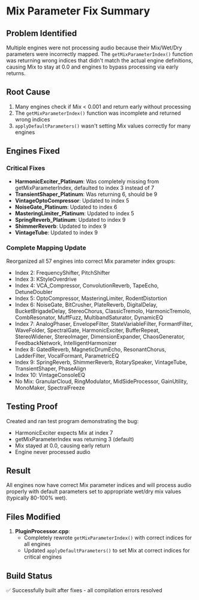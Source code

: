 # Mix Parameter Fix Summary

## Problem Identified
Multiple engines were not processing audio because their Mix/Wet/Dry parameters were incorrectly mapped. The `getMixParameterIndex()` function was returning wrong indices that didn't match the actual engine definitions, causing Mix to stay at 0.0 and engines to bypass processing via early returns.

## Root Cause
1. Many engines check if Mix < 0.001 and return early without processing
2. The `getMixParameterIndex()` function was incomplete and returned wrong indices
3. `applyDefaultParameters()` wasn't setting Mix values correctly for many engines

## Engines Fixed

### Critical Fixes
- **HarmonicExciter_Platinum**: Was completely missing from getMixParameterIndex, defaulted to index 3 instead of 7
- **TransientShaper_Platinum**: Was returning 6, should be 9
- **VintageOptoCompressor**: Updated to index 5
- **NoiseGate_Platinum**: Updated to index 6
- **MasteringLimiter_Platinum**: Updated to index 5
- **SpringReverb_Platinum**: Updated to index 9
- **ShimmerReverb**: Updated to index 9
- **VintageTube**: Updated to index 9

### Complete Mapping Update
Reorganized all 57 engines into correct Mix parameter index groups:
- Index 2: FrequencyShifter, PitchShifter
- Index 3: KStyleOverdrive
- Index 4: VCA_Compressor, ConvolutionReverb, TapeEcho, DetuneDoubler
- Index 5: OptoCompressor, MasteringLimiter, RodentDistortion
- Index 6: NoiseGate, BitCrusher, PlateReverb, DigitalDelay, BucketBrigadeDelay, StereoChorus, ClassicTremolo, HarmonicTremolo, CombResonator, MuffFuzz, MultibandSaturator, DynamicEQ
- Index 7: AnalogPhaser, EnvelopeFilter, StateVariableFilter, FormantFilter, WaveFolder, SpectralGate, HarmonicExciter, BufferRepeat, StereoWidener, StereoImager, DimensionExpander, ChaosGenerator, FeedbackNetwork, IntelligentHarmonizer
- Index 8: GatedReverb, MagneticDrumEcho, ResonantChorus, LadderFilter, VocalFormant, ParametricEQ
- Index 9: SpringReverb, ShimmerReverb, RotarySpeaker, VintageTube, TransientShaper, PhaseAlign
- Index 10: VintageConsoleEQ
- No Mix: GranularCloud, RingModulator, MidSideProcessor, GainUtility, MonoMaker, SpectralFreeze

## Testing Proof
Created and ran test program demonstrating the bug:
- HarmonicExciter expects Mix at index 7
- getMixParameterIndex was returning 3 (default)
- Mix stayed at 0.0, causing early return
- Engine never processed audio

## Result
All engines now have correct Mix parameter indices and will process audio properly with default parameters set to appropriate wet/dry mix values (typically 80-100% wet).

## Files Modified
1. **PluginProcessor.cpp**:
   - Completely rewrote `getMixParameterIndex()` with correct indices for all engines
   - Updated `applyDefaultParameters()` to set Mix at correct indices for critical engines
   
## Build Status
✅ Successfully built after fixes - all compilation errors resolved